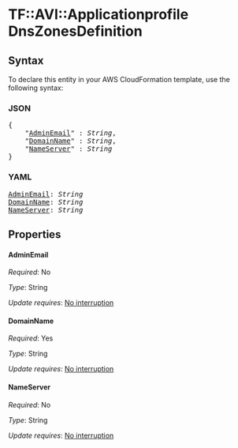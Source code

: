 # TF::AVI::Applicationprofile DnsZonesDefinition

## Syntax

To declare this entity in your AWS CloudFormation template, use the following syntax:

### JSON

<pre>
{
    "<a href="#adminemail" title="AdminEmail">AdminEmail</a>" : <i>String</i>,
    "<a href="#domainname" title="DomainName">DomainName</a>" : <i>String</i>,
    "<a href="#nameserver" title="NameServer">NameServer</a>" : <i>String</i>
}
</pre>

### YAML

<pre>
<a href="#adminemail" title="AdminEmail">AdminEmail</a>: <i>String</i>
<a href="#domainname" title="DomainName">DomainName</a>: <i>String</i>
<a href="#nameserver" title="NameServer">NameServer</a>: <i>String</i>
</pre>

## Properties

#### AdminEmail

_Required_: No

_Type_: String

_Update requires_: [No interruption](https://docs.aws.amazon.com/AWSCloudFormation/latest/UserGuide/using-cfn-updating-stacks-update-behaviors.html#update-no-interrupt)

#### DomainName

_Required_: Yes

_Type_: String

_Update requires_: [No interruption](https://docs.aws.amazon.com/AWSCloudFormation/latest/UserGuide/using-cfn-updating-stacks-update-behaviors.html#update-no-interrupt)

#### NameServer

_Required_: No

_Type_: String

_Update requires_: [No interruption](https://docs.aws.amazon.com/AWSCloudFormation/latest/UserGuide/using-cfn-updating-stacks-update-behaviors.html#update-no-interrupt)

